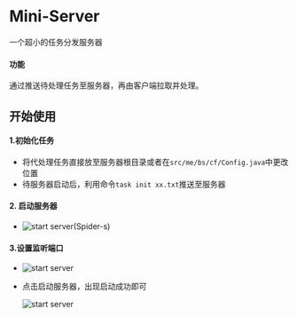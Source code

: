 # Mini-Server
一个超小的任务分发服务器 
#### 功能
通过推送待处理任务至服务器，再由客户端拉取并处理。
## 开始使用
#### 1.初始化任务
+ 将代处理任务直接放至服务器根目录或者在`src/me/bs/cf/Config.java`中更改位置
+ 待服务器启动后，利用命令`task init xx.txt`推送至服务器
#### 2. 启动服务器
+ ![start server](https://cdn.jsdelivr.net/gh/Mizhou-NJJ/jsDelivr/github_source/miniserver/app0.png)(Spider-s)
#### 3.设置监听端口
+ ![start server](https://cdn.jsdelivr.net/gh/Mizhou-NJJ/jsDelivr/github_source/miniserver/app1.png)
+ 点击启动服务器，出现启动成功即可

  ![start server](https://cdn.jsdelivr.net/gh/Mizhou-NJJ/jsDelivr/github_source/miniserver/app2.png)
